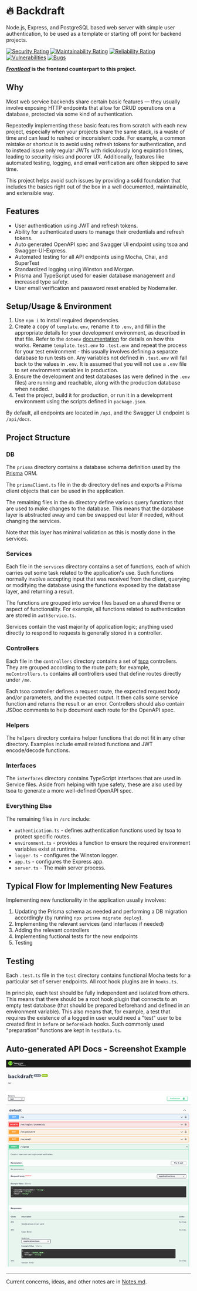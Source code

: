 # 🔥 Backdraft

Node.js, Express, and PostgreSQL based web server with simple user authentication, to be used as a template or starting off point for backend projects.

[![Security Rating](https://sonarcloud.io/api/project_badges/measure?project=ImranR98_Backdraft&metric=security_rating)](https://sonarcloud.io/summary/new_code?id=ImranR98_Backdraft) [![Maintainability Rating](https://sonarcloud.io/api/project_badges/measure?project=ImranR98_Backdraft&metric=sqale_rating)](https://sonarcloud.io/summary/new_code?id=ImranR98_Backdraft) [![Reliability Rating](https://sonarcloud.io/api/project_badges/measure?project=ImranR98_Backdraft&metric=reliability_rating)](https://sonarcloud.io/summary/new_code?id=ImranR98_Backdraft) [![Vulnerabilities](https://sonarcloud.io/api/project_badges/measure?project=ImranR98_Backdraft&metric=vulnerabilities)](https://sonarcloud.io/summary/new_code?id=ImranR98_Backdraft) [![Bugs](https://sonarcloud.io/api/project_badges/measure?project=ImranR98_Backdraft&metric=bugs)](https://sonarcloud.io/summary/new_code?id=ImranR98_Backdraft)

***[Frontload](https://github.com/ImranR98/Frontload)* is the frontend counterpart to this project.**


## Why
Most web service backends share certain basic features — they usually involve exposing HTTP endpoints that allow for CRUD operations on a database, protected via some kind of authentication.

Repeatedly implementing these basic features from scratch with each new project, especially when your projects share the same stack, is a waste of time and can lead to rushed or inconsistent code. For example, a common mistake or shortcut is to avoid using refresh tokens for authentication, and to instead issue only regular JWTs with ridiculously long expiration times, leading to security risks and poorer UX. Additionally, features like automated testing, logging, and email verification are often skipped to save time.

This project helps avoid such issues by providing a solid foundation that includes the basics right out of the box in a well documented, maintainable, and extensible way.



## Features

- User authentication using JWT and refresh tokens.
- Ability for authenticated users to manage their credentials and refresh tokens.
- Auto generated OpenAPI spec and Swagger UI endpoint using tsoa and Swagger-UI-Express.
- Automated testing for all API endpoints using Mocha, Chai, and SuperTest
- Standardized logging using Winston and Morgan.
- Prisma and TypeScript used for easier database management and increased type safety.
- User email verification and password reset enabled by Nodemailer.



## Setup/Usage & Environment
1. Use `npm i` to install required dependencies.
2. Create a copy of `template.env`, rename it to `.env`, and fill in the appropriate details for your development environment, as described in that file. Refer to the `dotenv` [documentation](https://www.npmjs.com/package/dotenv) for details on how this works. Rename `template.test.env` to `.test.env` and repeat the process for your test environment - this usually involves defining a separate database to run tests on. Any variables not defined in `.test.env` will fall back to the values in `.env`. It is assumed that you will not use a `.env` file to set environment variables in production.
3. Ensure the development and test databases (as were defined in the `.env` files) are running and reachable, along with the production database when needed.
4. Test the project, build it for production, or run it in a development environment using the scripts defined in `package.json`.

By default, all endpoints are located in `/api`, and the Swagger UI endpoint is `/api/docs`.


## Project Structure

### DB

The `prisma` directory contains a database schema definition used by the [Prisma](https://www.prisma.io/) ORM. 

The `prismaClient.ts` file in the `db` directory defines and exports a Prisma client objects that can be used in the application.

The remaining files in the `db` directory define various query functions that are used to make changes to the database. This means that the database layer is abstracted away and can be swapped out later if needed, without changing the services.

Note that this layer has minimal validation as this is mostly done in the services.

### Services

Each file in the `services` directory contains a set of functions, each of which carries out some task related to the application's use. Such functions normally involve accepting input that was received from the client, querying or modifying the database using the functions exposed by the database layer, and returning a result.

The functions are grouped into service files based on a shared theme or aspect of functionality. For example, all functions related to authentication are stored in `authService.ts`.

Services contain the vast majority of application logic; anything used directly to respond to requests is generally stored in a controller.

### Controllers

Each file in the `controllers` directory contains a set of [tsoa](https://tsoa-community.github.io/docs/) controllers. They are grouped according to the route path; for example, `meControllers.ts` contains all controllers used that define routes directly under `/me`. 

Each tsoa controller defines a request route, the expected request body and/or parameters, and the expected output. It then calls some service function and returns the result or an error. Controllers should also contain JSDoc comments to help document each route for the OpenAPI spec.

### Helpers

The `helpers` directory contains helper functions that do not fit in any other directory. Examples include email related functions and JWT encode/decode functions.

### Interfaces

The `interfaces` directory contains TypeScript interfaces that are used in Service files. Aside from helping with type safety, these are also used by tsoa to generate a more well-defined OpenAPI spec.

### Everything Else

The remaining files in `/src` include:
- `authentication.ts` - defines authentication functions used by tsoa to protect specific routes.
- `environment.ts` - provides a function to ensure the required environment variables exist at runtime.
- `logger.ts` - configures the Winston logger.
- `app.ts` - configures the Express app.
- `server.ts` - The main server process.



## Typical Flow for Implementing New Features

Implementing new functionality in the application usually involves:
1. Updating the Prisma schema as needed and performing a DB migration accordingly (by running `npx prisma migrate deploy`).
2. Implementing the relevant services (and interfaces if needed)
3. Adding the relevant controllers
4. Implementing fuctional tests for the new endpoints
5. Testing



## Testing
Each `.test.ts` file in the `test` directory contains functional Mocha tests for a particular set of server endpoints. All root hook plugins are in `hooks.ts`.

In principle, each test should be fully independent and isolated from others. This means that there should be a root hook plugin that connects to an empty test database (that should be prepared beforehand and defined in an environment variable). This also means that, for example, a test that requires the existence of a logged in user would need a "test" user to be created first in `before` or `beforeEach` hooks. Such commonly used "preparation" functions are kept in `testData.ts`.

## Auto-generated API Docs - Screenshot Example
![Auto-generated API Docs - Screenshot Example](./docs-screenshot.png)

------

Current concerns, ideas, and other notes are in [Notes.md](./Notes.md).
